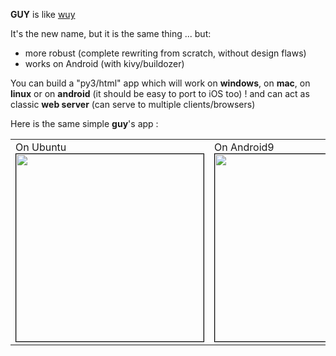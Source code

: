 **GUY** is like [wuy](https://github.com/manatlan/wuy)

It's the new name, but it is the same thing ... but:

* more robust (complete rewriting from scratch, without design flaws)
* works on Android (with kivy/buildozer)

You can build a "py3/html" app which will work on **windows**, on **mac**, on **linux** or on **android** (it should be easy to port to iOS too) ! and can act as classic **web server** (can serve to multiple clients/browsers)

Here is the same simple **guy**'s app :
<p align="center">
    <table>
        <tr>
            <td valign="top">
                On Ubuntu<br>
<img src="https://github.com/manatlan/guy/blob/master/wiki/shot_ubuntu.png" width="300" border="1" style="border:1px solid black"/>             </td>
            <td valign="top">
                On Android9<br>
    <img src="https://github.com/manatlan/guy/blob/master/wiki/shot_android9.png" width="300" border="1" style="border:1px solid black"/>                
           </td>
        </tr>
    </table>

</p>
